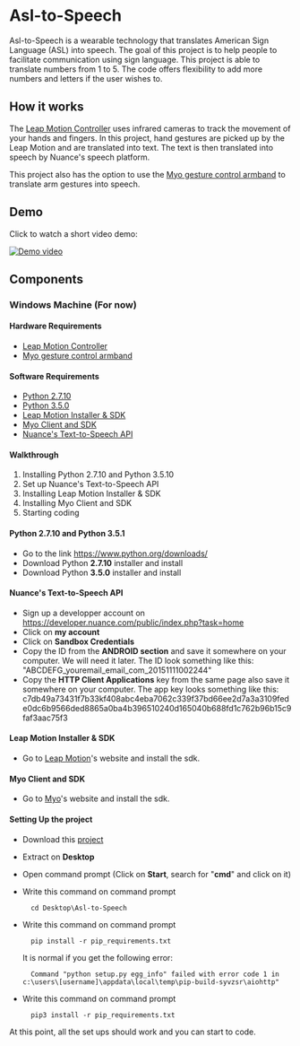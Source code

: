 # Asl-to-Speech

Asl-to-Speech is a wearable technology that translates American Sign Language (ASL) into speech. The goal of this project is to help people to facilitate communication using sign language. This project is able to translate numbers from 1 to 5. The code offers flexibility to add more numbers and letters if the user wishes to.

## How it works

The [Leap Motion Controller](https://www.leapmotion.com/) uses infrared cameras to track the movement of your hands and fingers. In this project, hand gestures are picked up by the Leap Motion and are translated into text. The text is then translated into speech by Nuance's speech platform.

This project also has the option to use the [Myo gesture control armband](https://myo.com) to translate arm gestures into speech.

## Demo

Click to watch a short video demo:

[![Demo video](https://i.ytimg.com/vi_webp/cIiL2D15OzA/mqdefault.webp)](https://www.youtube.com/watch?v=cIiL2D15OzA)

## Components

### Windows Machine (For now)

#### Hardware Requirements

* [Leap Motion Controller](https://www.leapmotion.com/)
* [Myo gesture control armband](https://myo.com)

#### Software Requirements

* [Python 2.7.10](https://www.python.org/downloads/)
* [Python 3.5.0](https://www.python.org/downloads/)
* [Leap Motion Installer & SDK](https://developer.leapmotion.com/downloads/skeletal-beta?platform=windows&version=2.3.1.31549)
* [Myo Client and SDK](https://developer.thalmic.com/downloads)
* [Nuance's Text-to-Speech API](https://developer.nuance.com/public/index.php?task=account)

#### Walkthrough

1. Installing Python 2.7.10 and Python 3.5.10
2. Set up Nuance's Text-to-Speech API
3. Installing Leap Motion Installer & SDK
4. Installing Myo Client and SDK
5. Starting coding

#### Python 2.7.10 and Python 3.5.1

* Go to the link https://www.python.org/downloads/ 
* Download Python **2.7.10** installer and install
* Download Python **3.5.0** installer and install

#### Nuance's Text-to-Speech API

* Sign up a developper account on https://developer.nuance.com/public/index.php?task=home
* Click on **my account**
* Click on **Sandbox Credentials**
* Copy the ID from the **ANDROID section** and save it somewhere on your computer. We will need it later. The ID look something like this: "ABCDEFG_youremail_email_com_20151111002244"
* Copy the **HTTP Client Applications** key from the same page also save it somewhere on your computer. The app key looks something like this: c7db49a73431f7b33kf408abc4eba7062c339f37bd66ee2d7a3a3109fede0dc6b9566ded8865a0ba4b396510240d165040b688fd1c762b96b15c9faf3aac75f3

#### Leap Motion Installer & SDK

* Go to [Leap Motion](https://developer.leapmotion.com/downloads/skeletal-beta?platform=windows&version=2.3.1.31549)'s website and install the sdk.

#### Myo Client and SDK

* Go to [Myo](https://developer.thalmic.com/downloads)'s website and install the sdk.

#### Setting Up the project 

* Download this [project](https://github.com/imbaky/Asl-to-Speech/archive/master.zip)
* Extract on **Desktop**
* Open command prompt (Click on **Start**, search for "**cmd**" and click on it)
* Write this command on command prompt

  ```
    cd Desktop\Asl-to-Speech
  ```
* Write this command on command prompt

  ```
    pip install -r pip_requirements.txt
  ```
  
  It is normal if you get the following error: 
  ```
    Command "python setup.py egg_info" failed with error code 1 in c:\users\[username]\appdata\local\temp\pip-build-syvzsr\aiohttp"
  ```
  
* Write this command on command prompt

  ```
    pip3 install -r pip_requirements.txt
  ```


At this point, all the set ups should work and you can start to code.





